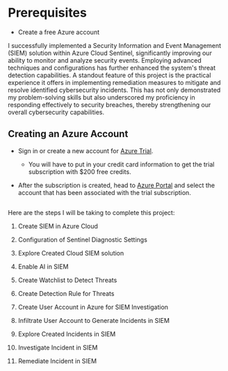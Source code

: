 # Prerequisites

- Create a free Azure account

I successfully implemented a Security Information and Event Management (SIEM) solution within Azure Cloud Sentinel, significantly improving our ability to monitor and analyze security events. Employing advanced techniques and configurations has further enhanced the system's threat detection capabilities. A standout feature of this project is the practical experience it offers in implementing remediation measures to mitigate and resolve identified cybersecurity incidents. This has not only demonstrated my problem-solving skills but also underscored my proficiency in responding effectively to security breaches, thereby strengthening our overall cybersecurity capabilities.

<h2></h2>

<h2>Creating an Azure Account</h2>

- Sign in or create a new account for [Azure Trial](https://azure.microsoft.com/en-us/free/).
    - You will have to put in your credit card information to get the trial subscription with $200 free credits.


- After the subscription is created, head to [Azure Portal](https://portal.azure.com) and select the account that has been associated with the trial subscription.

<h2></h2>

Here are the steps I will be taking to complete this project:

1. Create SIEM in Azure Cloud

2. Configuration of Sentinel Diagnostic Settings

3. Explore Created Cloud SIEM solution

4. Enable AI in SIEM

5. Create Watchlist to Detect Threats

6. Create Detection Rule for Threats

7. Create User Account in Azure for SIEM Investigation

8. Infiltrate User Account to Generate Incidents in SIEM

9. Explore Created Incidents in SIEM

10. Investigate Incident in SIEM

11. Remediate Incident in SIEM
